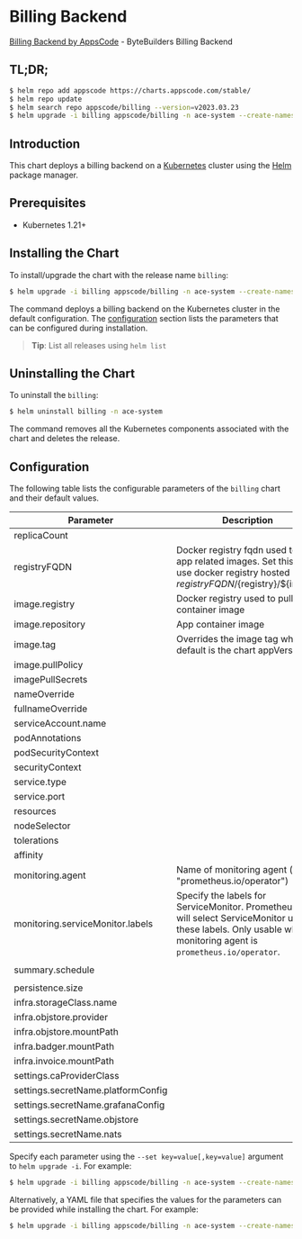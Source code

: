 # Billing Backend

[Billing Backend by AppsCode](https://github.com/bytebuilders) - ByteBuilders Billing Backend

## TL;DR;

```bash
$ helm repo add appscode https://charts.appscode.com/stable/
$ helm repo update
$ helm search repo appscode/billing --version=v2023.03.23
$ helm upgrade -i billing appscode/billing -n ace-system --create-namespace --version=v2023.03.23
```

## Introduction

This chart deploys a billing backend on a [Kubernetes](http://kubernetes.io) cluster using the [Helm](https://helm.sh) package manager.

## Prerequisites

- Kubernetes 1.21+

## Installing the Chart

To install/upgrade the chart with the release name `billing`:

```bash
$ helm upgrade -i billing appscode/billing -n ace-system --create-namespace --version=v2023.03.23
```

The command deploys a billing backend on the Kubernetes cluster in the default configuration. The [configuration](#configuration) section lists the parameters that can be configured during installation.

> **Tip**: List all releases using `helm list`

## Uninstalling the Chart

To uninstall the `billing`:

```bash
$ helm uninstall billing -n ace-system
```

The command removes all the Kubernetes components associated with the chart and deletes the release.

## Configuration

The following table lists the configurable parameters of the `billing` chart and their default values.

|             Parameter              |                                                                             Description                                                                             |           Default            |
|------------------------------------|---------------------------------------------------------------------------------------------------------------------------------------------------------------------|------------------------------|
| replicaCount                       |                                                                                                                                                                     | <code>3</code>               |
| registryFQDN                       | Docker registry fqdn used to pull app related images. Set this to use docker registry hosted at ${registryFQDN}/${registry}/${image}                                | <code>ghcr.io</code>         |
| image.registry                     | Docker registry used to pull app container image                                                                                                                    | <code>appscode</code>        |
| image.repository                   | App container image                                                                                                                                                 | <code>b3</code>              |
| image.tag                          | Overrides the image tag whose default is the chart appVersion.                                                                                                      | <code>""</code>              |
| image.pullPolicy                   |                                                                                                                                                                     | <code>Always</code>          |
| imagePullSecrets                   |                                                                                                                                                                     | <code>[]</code>              |
| nameOverride                       |                                                                                                                                                                     | <code>""</code>              |
| fullnameOverride                   |                                                                                                                                                                     | <code>""</code>              |
| serviceAccount.name                |                                                                                                                                                                     | <code>""</code>              |
| podAnnotations                     |                                                                                                                                                                     | <code>{}</code>              |
| podSecurityContext                 |                                                                                                                                                                     | <code>{}</code>              |
| securityContext                    |                                                                                                                                                                     | <code>{}</code>              |
| service.type                       |                                                                                                                                                                     | <code>ClusterIP</code>       |
| service.port                       |                                                                                                                                                                     | <code>80</code>              |
| resources                          |                                                                                                                                                                     | <code>{}</code>              |
| nodeSelector                       |                                                                                                                                                                     | <code>{}</code>              |
| tolerations                        |                                                                                                                                                                     | <code>[]</code>              |
| affinity                           |                                                                                                                                                                     | <code>{}</code>              |
| monitoring.agent                   | Name of monitoring agent (eg "prometheus.io/operator")                                                                                                              | <code>""</code>              |
| monitoring.serviceMonitor.labels   | Specify the labels for ServiceMonitor. Prometheus crd will select ServiceMonitor using these labels. Only usable when monitoring agent is `prometheus.io/operator`. | <code>{}</code>              |
| summary.schedule                   |                                                                                                                                                                     | <code>"0 8 */1 */1 *"</code> |
| persistence.size                   |                                                                                                                                                                     | <code>10Gi</code>            |
| infra.storageClass.name            |                                                                                                                                                                     | <code>"standard"</code>      |
| infra.objstore.provider            |                                                                                                                                                                     | <code>""</code>              |
| infra.objstore.mountPath           |                                                                                                                                                                     | <code>""</code>              |
| infra.badger.mountPath             |                                                                                                                                                                     | <code>/badger</code>         |
| infra.invoice.mountPath            |                                                                                                                                                                     | <code>/billing</code>        |
| settings.caProviderClass           |                                                                                                                                                                     | <code>""</code>              |
| settings.secretName.platformConfig |                                                                                                                                                                     | <code>""</code>              |
| settings.secretName.grafanaConfig  |                                                                                                                                                                     | <code>""</code>              |
| settings.secretName.objstore       |                                                                                                                                                                     | <code>""</code>              |
| settings.secretName.nats           |                                                                                                                                                                     | <code>""</code>              |


Specify each parameter using the `--set key=value[,key=value]` argument to `helm upgrade -i`. For example:

```bash
$ helm upgrade -i billing appscode/billing -n ace-system --create-namespace --version=v2023.03.23 --set replicaCount=3
```

Alternatively, a YAML file that specifies the values for the parameters can be provided while
installing the chart. For example:

```bash
$ helm upgrade -i billing appscode/billing -n ace-system --create-namespace --version=v2023.03.23 --values values.yaml
```
